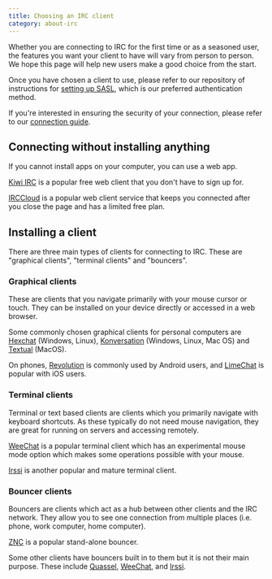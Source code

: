 ```yaml
---
title: Choosing an IRC client
category: about-irc
---
```


Whether you are connecting to IRC for the first time or as a seasoned user,
the features you want your client to have will vary from person to person.
We hope this page will help new users make a good choice from the start.

Once you have chosen a client to use, please refer to our repository of
instructions for [setting up SASL](/guides/sasl), which is our preferred
authentication method.

If you're interested in ensuring the security of your connection, please
refer to our [connection guide](/guides/connect).

## Connecting without installing anything

If you cannot install apps on your computer, you can use a web app.

[Kiwi IRC](https://kiwiirc.com) is a popular free web client that you don't
have to sign up for.

[IRCCloud](https://irccloud.com) is a popular web client service that keeps
you connected after you close the page and has a limited free plan.

## Installing a client

There are three main types of clients for connecting to IRC. These are
"graphical clients", "terminal clients" and "bouncers".

### Graphical clients

These are clients that you navigate primarily with your mouse cursor or touch.
They can be installed on your device directly or accessed in a web browser.

Some commonly chosen graphical clients for personal computers are
[Hexchat](https://hexchat.github.io/) (Windows, Linux),
[Konversation](https://konversation.kde.org/) (Windows, Linux, Mac OS) and
[Textual](https://www.codeux.com/textual/) (MacOS).

On phones,
[Revolution](https://play.google.com/store/apps/details?id=io.mrarm.irc) is
commonly used by Android users, and
[LimeChat](https://apps.apple.com/ch/app/limechat-irc-client/id298766460) is
popular with iOS users.

### Terminal clients

Terminal or text based clients are clients which you primarily navigate with
keyboard shortcuts. As these typically do not need mouse navigation, they are
great for running on servers and accessing remotely.

[WeeChat](https://weechat.org/) is a popular terminal client which has an
experimental mouse mode option which makes some operations possible with your
mouse.

[Irssi](https://irssi.org/) is another popular and mature terminal client.

### Bouncer clients

Bouncers are clients which act as a hub between other clients and the IRC
network. They allow you to see one connection from multiple places
(i.e. phone, work computer, home computer).

[ZNC](https://znc.in) is a popular stand-alone bouncer.

Some other clients have bouncers built in to them but it is not their main
purpose. These include [Quassel](https://quassel-irc.org/),
[WeeChat](https://weechat.org/), and [Irssi](https://irssi.org/).
